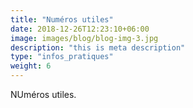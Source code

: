 ```yaml
---
title: "Numéros utiles"
date: 2018-12-26T12:23:10+06:00
image: images/blog/blog-img-3.jpg
description: "this is meta description"
type: "infos_pratiques"
weight: 6
---
```


NUméros utiles.